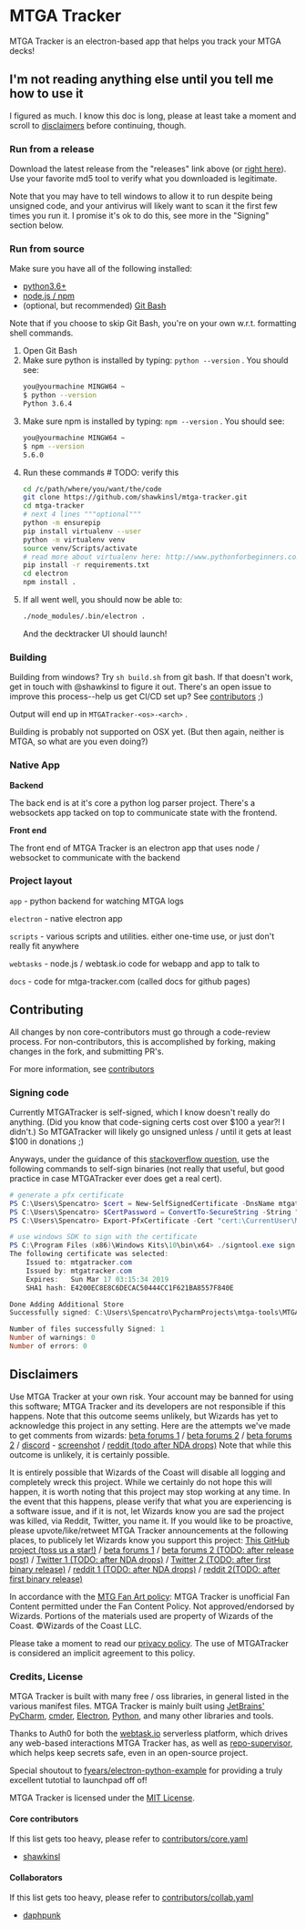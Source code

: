 # MTGA Tracker

MTGA Tracker is an electron-based app that helps you track your MTGA decks!

## I'm not reading anything else until you tell me how to use it

I figured as much. I know this doc is long, please at least take a moment and scroll to [disclaimers](#disclaimers)
before continuing, though.

### Run from a release

Download the latest release from the "releases" link above (or
[right here](https://github.com/shawkinsl/mtga-tracker/releases)). Use your favorite md5 tool to verify what you
downloaded is legitimate.

Note that you may have to tell windows to allow it to run despite being unsigned code, and your antivirus will likely
want to scan it the first few times you run it. I promise it's ok to do this, see more in the "Signing" section below.

### Run from source

Make sure you have all of the following installed:
- [python3.6+](https://www.python.org/downloads/)
- [node.js / npm](https://nodejs.org/en/download/)
- (optional, but recommended) [Git Bash](https://git-scm.com/downloads)

Note that if you choose to skip Git Bash, you're on your own w.r.t. formatting shell commands.

1. Open Git Bash
1. Make sure python is installed by typing: `python --version` . You should see:
    ```bash
    you@yourmachine MINGW64 ~
    $ python --version
    Python 3.6.4
    ```
1. Make sure npm is installed by typing: `npm --version` .  You should see:
    ```bash
    you@yourmachine MINGW64 ~
    $ npm --version
    5.6.0
    ```
1. Run these commands # TODO: verify this
    ```bash
    cd /c/path/where/you/want/the/code
    git clone https://github.com/shawkinsl/mtga-tracker.git
    cd mtga-tracker
    # next 4 lines """optional"""
    python -m ensurepip
    pip install virtualenv --user
    python -m virtualenv venv
    source venv/Scripts/activate
    # read more about virtualenv here: http://www.pythonforbeginners.com/basics/how-to-use-python-virtualenv
    pip install -r requirements.txt
    cd electron
    npm install .
    ```
1. If all went well, you should now be able to:
    ```bash
    ./node_modules/.bin/electron .
    ```
    And the decktracker UI should launch!
    
### Building

Building from windows? Try `sh build.sh` from git bash. If that doesn't work, get in touch with @shawkinsl to figure it
out. There's an open issue to improve this process--help us get CI/CD set up? See
[contributors](https://github.com/shawkinsl/mtga-tracker/tree/master/contributors) ;)

Output will end up in `MTGATracker-<os>-<arch>` .

Building is probably not supported on OSX yet. (But then again, neither is MTGA, so what are you even doing?)

### Native App
**Backend**

The back end is at it's core a python log parser project. There's a websockets app tacked on top to communicate state
with the frontend.

**Front end**

The front end of MTGA Tracker is an electron app that uses node / websocket to communicate with the backend

### Project layout

`app` - python backend for watching MTGA logs

`electron` - native electron app

`scripts` - various scripts and utilities. either one-time use, or just don't really fit anywhere

`webtasks` - node.js / webtask.io code for webapp and app to talk to

`docs` - code for mtga-tracker.com (called docs for github pages)

## Contributing

All changes by non core-contributors must go through a code-review process. For non-contributors, this is accomplished
by forking, making changes in the fork, and submitting PR's.

For more information, see [contributors](https://github.com/shawkinsl/mtga-tracker/tree/master/contributors)

### Signing code

Currently MTGATracker is self-signed, which I know doesn't really do anything. (Did you know that code-signing certs
cost over $100 a year?! I didn't.) So MTGATracker will likely go unsigned unless / until it gets at least $100 in
donations ;)
 
Anyways, under the guidance of this [stackoverflow question](https://stackoverflow.com/questions/84847/how-do-i-create-a-self-signed-certificate-for-code-signing-on-windows),
use the following commands to self-sign binaries (not really that useful, but good practice in case MTGATracker ever
does get a real cert).

```powershell
# generate a pfx certificate
PS C:\Users\Spencatro> $cert = New-SelfSignedCertificate -DnsName mtgatracker.com -Type CodeSigning -CertStoreLocation Cert:\CurrentUser\My
PS C:\Users\Spencatro> $CertPassword = ConvertTo-SecureString -String "my_passowrd" -Force –AsPlainText
PS C:\Users\Spencatro> Export-PfxCertificate -Cert "cert:\CurrentUser\My\$($cert.Thumbprint)" -FilePath "c:\t.pfx" -Password $CertPassword

# use windows SDK to sign with the certificate
PS C:\Program Files (x86)\Windows Kits\10\bin\x64> ./signtool.exe sign /v /f C:\Users\Spencatro\t.pfx /t http://timestamp.comodoca.com/authenticode /p my_password C:\Users\Spencatro\PycharmProjects\mtga-tools\MTGATracker-win32-x64\MTGATracker.exe
The following certificate was selected:
    Issued to: mtgatracker.com
    Issued by: mtgatracker.com
    Expires:   Sun Mar 17 03:15:34 2019
    SHA1 hash: E4200EC8E8C6DECAC50444CC1F621BA8557F840E

Done Adding Additional Store
Successfully signed: C:\Users\Spencatro\PycharmProjects\mtga-tools\MTGATracker-win32-x64\MTGATracker.exe

Number of files successfully Signed: 1
Number of warnings: 0
Number of errors: 0
```

## Disclaimers

Use MTGA Tracker at your own risk. Your account may be banned for using this software; MTGA Tracker and its developers
are not responsible if this happens. Note that this outcome seems unlikely, but Wizards has yet to acknowledge this
project in any setting. Here are the attempts we've made to get comments from wizards:
[beta forums 1](https://mtgarena.community.gl/forums/threads/14685)
/ [beta forums 2](https://mtgarena.community.gl/forums/threads/12269)
/ [beta forums 2](https://mtgarena.community.gl/forums/threads/12269)
/ [discord](https://discordapp.com/channels/167375953561911296/356107498778001409?jump=420293602690859029) -
[screenshot](https://github.com/shawkinsl/mtga-tracker/blob/master/.readme_data/discord.JPG?raw=true)
/ [reddit (todo after NDA drops)](#) 
Note that while this outcome is unlikely, it is certainly possible.

It is entirely possible that Wizards of the Coast will disable all logging and completely wreck this project. While 
we certainly do not hope this will happen, it is worth noting that this project may stop working at any time. In the
event that this happens, please verify that what you are experiencing is a software issue, and if it is not, let
Wizards know you are sad the project was killed, via Reddit, Twitter, you name it. If you would like to be proactive,
please upvote/like/retweet MTGA Tracker announcements at the following places, to publicely let Wizards know you support
this project: [This GitHub project (toss us a star!)](https://github.com/shawkinsl/mtga-tracker)
/ [beta forums 1](https://mtgarena.community.gl/forums/threads/14685)
/ [beta forums 2 (TODO: after release post)](#)
/ [Twitter 1 (TODO: after NDA drops)](#)
/ [Twitter 2 (TODO: after first binary release)](#)
/ [reddit 1 (TODO: after NDA drops)](#)
/ [reddit 2(TODO: after first binary release)](#)

In accordance with the [MTG Fan Art policy](http://company.wizards.com/fancontentpolicy): MTGA Tracker is unofficial
Fan Content permitted under the Fan Content Policy. Not approved/endorsed by Wizards. Portions of the materials used
are property of Wizards of the Coast. ©Wizards of the Coast LLC.

Please take a moment to read our [privacy policy](https://github.com/shawkinsl/mtga-tracker/blob/master/privacy.md).
The use of MTGATracker is considered an implicit agreement to this policy.

### Credits, License

MTGA Tracker is built with many free / oss libraries, in general listed in the various manifest files.
MTGA Tracker is mainly built using [JetBrains' PyCharm](https://www.jetbrains.com/pycharm/), [cmder](http://cmder.net/),
[Electron](https://electronjs.org/), [Python](https://www.python.org/), and many other libraries and tools.

Thanks to Auth0 for both the [webtask.io](https://webtask.io) serverless platform, which drives any web-based
interactions MTGA Tracker has, as well as [repo-supervisor](https://github.com/auth0/repo-supervisor), which helps keep
secrets safe, even in an open-source project.

Special shoutout to [fyears/electron-python-example](https://github.com/fyears/electron-python-example) for providing
a truly excellent tutotial to launchpad off of!

MTGA Tracker is licensed under the [MIT License](https://opensource.org/licenses/MIT).

#### Core contributors

If this list gets too heavy, please refer to [contributors/core.yaml](https://github.com/shawkinsl/mtga-tracker/blob/master/contributors/core.yaml)

- [shawkinsl](https://github.com/shawkinsl)

#### Collaborators

If this list gets too heavy, please refer to [contributors/collab.yaml](https://github.com/shawkinsl/mtga-tracker/blob/master/contributors/core.yaml)

- [daphpunk](https://github.com/daphpunk)